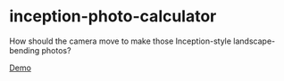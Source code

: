 # inception-photo-calculator
How should the camera move to make those Inception-style landscape-bending photos?

[Demo](https://timhutton.github.io/inception-photo-calculator)
